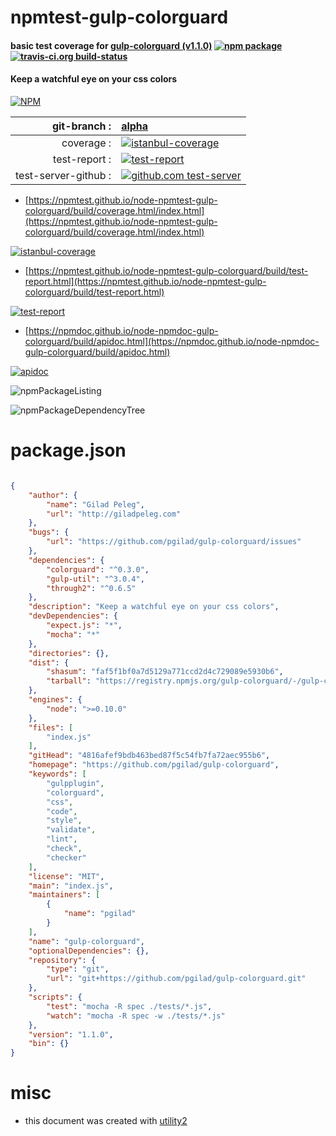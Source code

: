 # npmtest-gulp-colorguard

#### basic test coverage for  [gulp-colorguard (v1.1.0)](https://github.com/pgilad/gulp-colorguard)  [![npm package](https://img.shields.io/npm/v/npmtest-gulp-colorguard.svg?style=flat-square)](https://www.npmjs.org/package/npmtest-gulp-colorguard) [![travis-ci.org build-status](https://api.travis-ci.org/npmtest/node-npmtest-gulp-colorguard.svg)](https://travis-ci.org/npmtest/node-npmtest-gulp-colorguard)

#### Keep a watchful eye on your css colors

[![NPM](https://nodei.co/npm/gulp-colorguard.png?downloads=true&downloadRank=true&stars=true)](https://www.npmjs.com/package/gulp-colorguard)

| git-branch : | [alpha](https://github.com/npmtest/node-npmtest-gulp-colorguard/tree/alpha)|
|--:|:--|
| coverage : | [![istanbul-coverage](https://npmtest.github.io/node-npmtest-gulp-colorguard/build/coverage.badge.svg)](https://npmtest.github.io/node-npmtest-gulp-colorguard/build/coverage.html/index.html)|
| test-report : | [![test-report](https://npmtest.github.io/node-npmtest-gulp-colorguard/build/test-report.badge.svg)](https://npmtest.github.io/node-npmtest-gulp-colorguard/build/test-report.html)|
| test-server-github : | [![github.com test-server](https://npmtest.github.io/node-npmtest-gulp-colorguard/GitHub-Mark-32px.png)](https://npmtest.github.io/node-npmtest-gulp-colorguard/build/app/index.html) | | build-artifacts : | [![build-artifacts](https://npmtest.github.io/node-npmtest-gulp-colorguard/glyphicons_144_folder_open.png)](https://github.com/npmtest/node-npmtest-gulp-colorguard/tree/gh-pages/build)|

- [https://npmtest.github.io/node-npmtest-gulp-colorguard/build/coverage.html/index.html](https://npmtest.github.io/node-npmtest-gulp-colorguard/build/coverage.html/index.html)

[![istanbul-coverage](https://npmtest.github.io/node-npmtest-gulp-colorguard/build/screenCapture.buildCi.browser.%252Ftmp%252Fbuild%252Fcoverage.lib.html.png)](https://npmtest.github.io/node-npmtest-gulp-colorguard/build/coverage.html/index.html)

- [https://npmtest.github.io/node-npmtest-gulp-colorguard/build/test-report.html](https://npmtest.github.io/node-npmtest-gulp-colorguard/build/test-report.html)

[![test-report](https://npmtest.github.io/node-npmtest-gulp-colorguard/build/screenCapture.buildCi.browser.%252Ftmp%252Fbuild%252Ftest-report.html.png)](https://npmtest.github.io/node-npmtest-gulp-colorguard/build/test-report.html)

- [https://npmdoc.github.io/node-npmdoc-gulp-colorguard/build/apidoc.html](https://npmdoc.github.io/node-npmdoc-gulp-colorguard/build/apidoc.html)

[![apidoc](https://npmdoc.github.io/node-npmdoc-gulp-colorguard/build/screenCapture.buildCi.browser.%252Ftmp%252Fbuild%252Fapidoc.html.png)](https://npmdoc.github.io/node-npmdoc-gulp-colorguard/build/apidoc.html)

![npmPackageListing](https://npmtest.github.io/node-npmtest-gulp-colorguard/build/screenCapture.npmPackageListing.svg)

![npmPackageDependencyTree](https://npmtest.github.io/node-npmtest-gulp-colorguard/build/screenCapture.npmPackageDependencyTree.svg)



# package.json

```json

{
    "author": {
        "name": "Gilad Peleg",
        "url": "http://giladpeleg.com"
    },
    "bugs": {
        "url": "https://github.com/pgilad/gulp-colorguard/issues"
    },
    "dependencies": {
        "colorguard": "^0.3.0",
        "gulp-util": "^3.0.4",
        "through2": "^0.6.5"
    },
    "description": "Keep a watchful eye on your css colors",
    "devDependencies": {
        "expect.js": "*",
        "mocha": "*"
    },
    "directories": {},
    "dist": {
        "shasum": "faf5f1bf0a7d5129a771ccd2d4c729089e5930b6",
        "tarball": "https://registry.npmjs.org/gulp-colorguard/-/gulp-colorguard-1.1.0.tgz"
    },
    "engines": {
        "node": ">=0.10.0"
    },
    "files": [
        "index.js"
    ],
    "gitHead": "4816afef9bdb463bed87f5c54fb7fa72aec955b6",
    "homepage": "https://github.com/pgilad/gulp-colorguard",
    "keywords": [
        "gulpplugin",
        "colorguard",
        "css",
        "code",
        "style",
        "validate",
        "lint",
        "check",
        "checker"
    ],
    "license": "MIT",
    "main": "index.js",
    "maintainers": [
        {
            "name": "pgilad"
        }
    ],
    "name": "gulp-colorguard",
    "optionalDependencies": {},
    "repository": {
        "type": "git",
        "url": "git+https://github.com/pgilad/gulp-colorguard.git"
    },
    "scripts": {
        "test": "mocha -R spec ./tests/*.js",
        "watch": "mocha -R spec -w ./tests/*.js"
    },
    "version": "1.1.0",
    "bin": {}
}
```



# misc
- this document was created with [utility2](https://github.com/kaizhu256/node-utility2)
